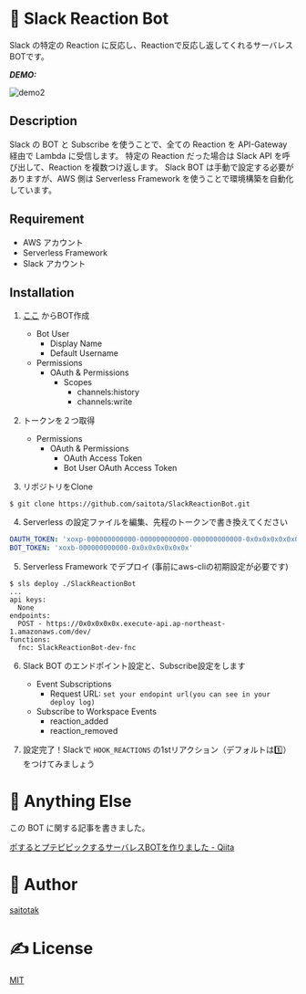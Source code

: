 ﻿# 🤖 Slack Reaction Bot
Slack の特定の Reaction に反応し、Reactionで反応し返してくれるサーバレスBOTです。

***DEMO:***

![demo2](https://user-images.githubusercontent.com/1152469/35921649-9e76acbc-0c5e-11e8-85c3-346585669371.gif)

## Description
Slack の BOT と Subscribe を使うことで、全ての Reaction を API-Gateway 経由で Lambda に受信します。
特定の Reaction だった場合は Slack API を呼び出して、Reaction を複数つけ返します。
Slack BOT は手動で設定する必要がありますが、AWS 側は Serverless Framework を使うことで環境構築を自動化しています。

## Requirement
- AWS アカウント
- Serverless Framework
- Slack アカウント

## Installation
1. [ここ](https://api.slack.com/slack-apps) からBOT作成
    - Bot User
        - Display Name
        - Default Username
    - Permissions
        - OAuth & Permissions
            - Scopes
                - channels:history
                - channels:write
                
2. トークンを２つ取得
    - Permissions
        - OAuth & Permissions
            - OAuth Access Token
            - Bot User OAuth Access Token

3. リポジトリをClone
```
$ git clone https://github.com/saitota/SlackReactionBot.git
```

4. Serverless の設定ファイルを編集、先程のトークンで書き換えてください
``` enviroment_dev.yml
OAUTH_TOKEN: 'xoxp-000000000000-000000000000-000000000000-0x0x0x0x0x0x0x0x0x0x0x0x0x0x0x0x'
BOT_TOKEN: 'xoxb-000000000000-0x0x0x0x0x0x0x'
```

5. Serverless Framework でデプロイ (事前にaws-cliの初期設定が必要です)
```
$ sls deploy ./SlackReactionBot
...
api keys:
  None
endpoints:
  POST - https://0x0x0x0x0x.execute-api.ap-northeast-1.amazonaws.com/dev/
functions:
  fnc: SlackReactionBot-dev-fnc
```
6. Slack BOT のエンドポイント設定と、Subscribe設定をします
    - Event Subscriptions
        - Request URL: `set your endopint url(you can see in your deploy log)`
    - Subscribe to Workspace Events
        - reaction_added
        - reaction_removed

7. 設定完了！Slackで `HOOK_REACTIONS` の1stリアクション（デフォルトは1️⃣）をつけてみましょう

# 🤔 Anything Else
この BOT に関する記事を書きました。

[ポするとプテピピックするサーバレスBOTを作りました - Qiita](https://qiita.com/saitotak/items/9c088bde87b9367f5414)

# 🐑 Author
[saitotak](https://qiita.com/saitotak)

# ✍ License
[MIT](./LICENSE)

